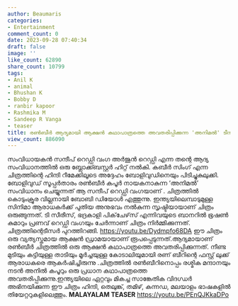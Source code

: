 ```yaml
---
author: Beaumaris
categories:
- Entertainment
comment_count: 0
date: 2023-09-28 07:40:34
draft: false
image: ''
like_count: 62890
share_count: 10799
tags:
- Anil K
- animal
- Bhushan K
- Bobby D
- ranbir kapoor
- Rashmika M
- Sandeep R Vanga
- teaser
title: രൺബീർ ആദ്യമായി ആക്ഷൻ കഥാപാത്രത്തെ അവതരിപ്പിക്കുന്ന 'അനിമൽ' ടീസർ പുറത്തിറങ്ങി
view_count: 886090
---
```


സംവിധായകൻ സന്ദീപ് റെഡ്ഡി വംഗ അർജുൻ റെഡ്ഡി എന്ന തന്റെ ആദ്യ സംവിധാനത്തിൽ ഒരു ബ്ലോക്ക്ബസ്റ്റർ ഹിറ്റ് നൽകി. കബീർ സിംഗ് എന്ന ചിത്രത്തിന്റെ ഹിന്ദി റീമേക്കിലൂടെ അദ്ദേഹം ബോളിവുഡിനെയും പിടിച്ചുകുലുക്കി. ബോളിവുഡ് സൂപ്പർതാരം രൺബീർ കപൂർ നായകനാകുന്ന ‘അനിമൽ’ സംവിധാനം ചെയ്യുന്നത് ആ സന്ദീപ് റെഡ്ഡി വംഗയാണ് . ചിത്രത്തിൽ കൊടുംക്രൂര വില്ലനായി ബോബി ഡിയോൾ എത്തുന്നു. ഇന്ത്യയിലെമ്പാടുമുള്ള സിനിമാ ആരാധകർക്ക് പുതിയ അനുഭവം നൽകുന്ന സൃഷ്ടിയായാണ് ചിത്രം ഒരുങ്ങുന്നത്. ടി സീരീസ്, ഭദ്രകാളി പിക്‌ചേഴ്‌സ് എന്നിവയുടെ ബാനറിൽ ഭൂഷൺ കുമാറും പ്രണവ് റെഡ്ഡി വംഗയും ചേർന്നാണ് ചിത്രം നിർമ്മിക്കുന്നത്. ചിത്രത്തിന്റെടീസർ പുറത്തിറങ്ങി. https://youtu.be/Dydmpfo68DA ഈ ചിത്രം ഒരു വ്യത്യസ്തമായ ആക്ഷൻ ഡ്രാമയായാണ് രൂപപ്പെടുന്നത്.ആദ്യമായാണ് രൺബീർ ചിത്രത്തിൽ ഒരു ആക്ഷൻ കഥാപാത്രത്തെ അവതരിപ്പിക്കുന്നത്. നീണ്ട മുടിയും കട്ടിയുള്ള താടിയും മൂർച്ചയുള്ള കോടാലിയുമായി രണ് ബീറിന്റെ ഫസ്റ്റ് ലുക്ക് ആരാധകരെ ആകർഷിച്ചിരുന്നു .ചിത്രത്തിൽ രൺബീറിനൊപ്പം രശ്മിക മന്ദാനയും നടൻ അനിൽ കപൂറും ഒരു പ്രധാന കഥാപാത്രത്തെ അവതരിപ്പിക്കുന്നു.ഇന്ത്യയിലെ ഏറ്റവും മികച്ച സാങ്കേതിക വിദഗ്ധർ അഭിനയിക്കുന്ന ഈ ചിത്രം ഹിന്ദി, തെലുങ്ക്, തമിഴ്, കന്നഡ, മലയാളം ഭാഷകളിൽ തിയേറ്ററുകളിലെത്തും. **MALAYALAM TEASER** https://youtu.be/PEnQJKkaDPo